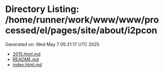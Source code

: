 # Directory Listing: /home/runner/work/www/www/processed/el/pages/site/about/i2pcon
Generated on: Wed May  7 05:21:17 UTC 2025

- [2015.html.md](2015.html.md)
- [README.md](README.md)
- [index.html.md](index.html.md)

